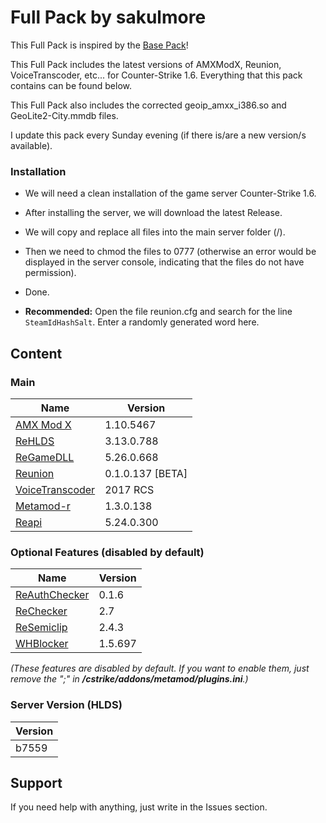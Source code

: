 # Full Pack by sakulmore
This Full Pack is inspired by the [Base Pack](https://github.com/AMXX-pl/BasePack)!

This Full Pack includes the latest versions of AMXModX, Reunion, VoiceTranscoder, etc... for Counter-Strike 1.6. Everything that this pack contains can be found below.

This Full Pack also includes the corrected geoip_amxx_i386.so and GeoLite2-City.mmdb files.

I update this pack every Sunday evening (if there is/are a new version/s available).

### Installation
- We will need a clean installation of the game server Counter-Strike 1.6.

- After installing the server, we will download the latest Release.

- We will copy and replace all files into the main server folder (/).

- Then we need to chmod the files to 0777 (otherwise an error would be displayed in the server console, indicating that the files do not have permission).

- Done.

- **Recommended:** Open the file reunion.cfg and search for the line `SteamIdHashSalt`. Enter a randomly generated word here.

## Content
### Main
| Name | Version |
|-|-|
| [AMX Mod X](https://www.amxmodx.org/downloads-new.php?branch=master&all=1) | 1.10.5467 |
| [ReHLDS](https://github.com/dreamstalker/rehlds/) | 3.13.0.788 |
| [ReGameDLL](https://github.com/s1lentq/ReGameDLL_CS) | 5.26.0.668 |
| [Reunion](https://cs.rin.ru/forum/viewtopic.php?f=29&t=69235) | 0.1.0.137 [BETA] |
| [VoiceTranscoder](https://github.com/WPMGPRoSToTeMa/VoiceTranscoder) | 2017 RCS |
| [Metamod-r](https://github.com/theAsmodai/metamod-r) | 1.3.0.138 |
| [Reapi](https://github.com/s1lentq/reapi) | 5.24.0.300 |

### Optional Features (disabled by default)
| Name | Version |
|-|-|
| [ReAuthChecker](https://dev-cs.ru/resources/63/) | 0.1.6 |
| [ReChecker](https://dev-cs.ru/resources/72/) | 2.7 |
| [ReSemiclip](https://dev-cs.ru/resources/71/) | 2.4.3 |
| [WHBlocker](https://dev-cs.ru/resources/76/) | 1.5.697 |

_(These features are disabled by default. If you want to enable them, just remove the ";" in **/cstrike/addons/metamod/plugins.ini**.)_

### Server Version (HLDS)
| Version |
|-|
| b7559 |

## Support
If you need help with anything, just write in the Issues section.
